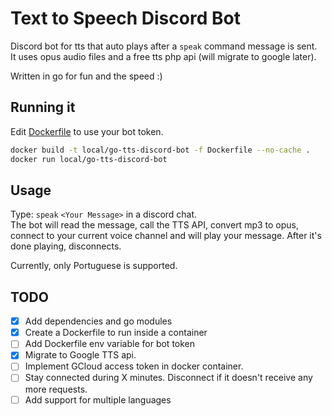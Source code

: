 # Text to Speech Discord Bot

Discord bot for tts that auto plays after a `speak` command message is sent.  
It uses opus audio files and a free tts php api (will migrate to google later).

Written in go for fun and the speed :)

## Running it

Edit [Dockerfile](Dockerfile) to use your bot token.  

```bash
docker build -t local/go-tts-discord-bot -f Dockerfile --no-cache .
docker run local/go-tts-discord-bot
```

## Usage

Type: `speak` `<Your Message>` in a discord chat.  
The bot will read the message, call the TTS API, convert mp3 to opus, connect
to your current voice channel and will play your message.
After it's done playing, disconnects.

Currently, only Portuguese is supported.

## TODO
- [x] Add dependencies and go modules
- [x] Create a Dockerfile to run inside a container
- [ ] Add Dockerfile env variable for bot token
- [x] Migrate to Google TTS api.
- [ ] Implement GCloud access token in docker container. 
- [ ] Stay connected during X minutes. Disconnect if it doesn't receive any more requests.
- [ ] Add support for multiple languages